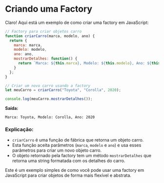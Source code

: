 # Criando uma Factory

Claro! Aqui está um exemplo de como criar uma factory em JavaScript:

```javascript
// Factory para criar objetos carro
function criarCarro(marca, modelo, ano) {
  return {
    marca: marca,
    modelo: modelo,
    ano: ano,
    mostrarDetalhes: function() {
      return `Marca: ${this.marca}, Modelo: ${this.modelo}, Ano: ${this.ano}`;
    }
  };
}

// Criar um novo carro usando a factory
let meuCarro = criarCarro("Toyota", "Corolla", 2020);

console.log(meuCarro.mostrarDetalhes());
```

**Saída:**

```
Marca: Toyota, Modelo: Corolla, Ano: 2020
```

### Explicação:

- `criarCarro` é uma função de fábrica que retorna um objeto carro.
- Esta função aceita parâmetros (`marca`, `modelo` e `ano`) e usa esses parâmetros para criar um novo objeto carro.
- O objeto retornado pela factory tem um método `mostrarDetalhes` que retorna uma string formatada com os detalhes do carro.

Este é um exemplo simples de como você pode usar uma factory em JavaScript para criar objetos de forma mais flexível e abstrata.